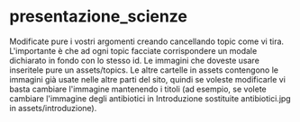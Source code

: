 # presentazione_scienze
Modificate pure i vostri argomenti creando cancellando topic come vi tira. L'importante è che ad ogni topic facciate corrispondere un modale dichiarato in fondo
con lo stesso id.
Le immagini che doveste usare inseritele pure un assets/topics. Le altre cartelle in assets contengono le immagini già usate nelle altre parti del sito, quindi se
voleste modificarle vi basta cambiare l'immagine mantenendo i titoli (ad esempio, se volete cambiare l'immagine degli antibiotici in Introduzione sostituite antibiotici.jpg 
in assets/introduzione).
